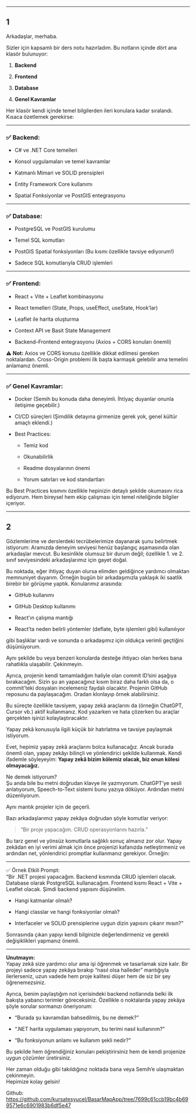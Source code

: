 
---
## 1

Arkadaşlar, merhaba.

Sizler için kapsamlı bir ders notu hazırladım. Bu notların içinde dört ana klasör bulunuyor:

1. **Backend**
    
2. **Frontend**
    
3. **Database**
    
4. **Genel Kavramlar**
    

Her klasör kendi içinde temel bilgilerden ileri konulara kadar sıralandı. Kısaca özetlemek gerekirse:

---

### ✅ Backend:

- C# ve .NET Core temelleri
    
- Konsol uygulamaları ve temel kavramlar
    
- Katmanlı Mimari ve SOLID prensipleri
    
- Entity Framework Core kullanımı
    
- Spatial Fonksiyonlar ve PostGIS entegrasyonu
    

---

### ✅ Database:

- PostgreSQL ve PostGIS kurulumu
    
- Temel SQL komutları
    
- PostGIS Spatial fonksiyonları (Bu kısmı özellikle tavsiye ediyorum!)
    
- Sadece SQL komutlarıyla CRUD işlemleri
    

---

### ✅ Frontend:

- React + Vite + Leaflet kombinasyonu
    
- React temelleri (State, Props, useEffect, useState, Hook’lar)
    
- Leaflet ile harita oluşturma
    
- Context API ve Basit State Management
    
- Backend–Frontend entegrasyonu (Axios + CORS konuları önemli)
    

⚠️ **Not:** Axios ve CORS konusu özellikle dikkat edilmesi gereken noktalardan. Cross-Origin problemi ilk başta karmaşık gelebilir ama temelini anlamanız önemli.

---

### ✅ Genel Kavramlar:

- Docker (Semih bu konuda daha deneyimli. İhtiyaç duyanlar onunla iletişime geçebilir.)
    
- CI/CD süreçleri (Şimdilik detayına girmenize gerek yok, genel kültür amaçlı eklendi.)
    
- Best Practices:
    
    - Temiz kod
        
    - Okunabilirlik
        
    - Readme dosyalarının önemi
        
    - Yorum satırları ve kod standartları
        

Bu Best Practices kısmını özellikle hepinizin detaylı şekilde okumasını rica ediyorum. Hem bireysel hem ekip çalışması için temel niteliğinde bilgiler içeriyor.



---
## 2

Gözlemlerime ve derslerdeki tecrübelerimize dayanarak şunu belirtmek istiyorum: Aramızda deneyim seviyesi henüz başlangıç aşamasında olan arkadaşlar mevcut. Bu kesinlikle olumsuz bir durum değil; özellikle 1. ve 2. sınıf seviyesindeki arkadaşlarımız için gayet doğal.

Bu noktada, eğer ihtiyaç duyan olursa elimden geldiğince yardımcı olmaktan memnuniyet duyarım. Örneğin bugün bir arkadaşımızla yaklaşık iki saatlik birebir bir görüşme yaptık. Konularımız arasında:

- GitHub kullanımı
    
- GitHub Desktop kullanımı
    
- React'ın çalışma mantığı
    
- React’ta neden belirli yöntemler (deflate, byte işlemleri gibi) kullanılıyor
    

gibi başlıklar vardı ve sonunda o arkadaşımız için oldukça verimli geçtiğini düşünüyorum.

Aynı şekilde bu veya benzeri konularda desteğe ihtiyacı olan herkes bana rahatlıkla ulaşabilir. Çekinmeyin.

Ayrıca, projenin kendi tamamladığım haliyle olan commit ID’sini aşağıya bırakacağım. Sizin şu an yapacağınız kısım biraz daha farklı olsa da, o commit’teki dosyaları incelemeniz faydalı olacaktır. Projenin GitHub reposunu da paylaşacağım. Oradan klonlayıp örnek alabilirsiniz.

Bu süreçte özellikle tavsiyem, yapay zekâ araçlarını da (örneğin ChatGPT, Cursor vb.) aktif kullanmanız. Kod yazarken ve hata çözerken bu araçlar gerçekten işinizi kolaylaştıracaktır.


Yapay zekâ konusuyla ilgili küçük bir hatırlatma ve tavsiye paylaşmak istiyorum.

Evet, hepimiz yapay zekâ araçlarını bolca kullanacağız. Ancak burada önemli olan, yapay zekâyı bilinçli ve yönlendirici şekilde kullanmak. Kendi ifademle söyleyeyim: **Yapay zekâ bizim kölemiz olacak, biz onun kölesi olmayacağız.**

Ne demek istiyorum?  
Şu anda bile bu metni doğrudan klavye ile yazmıyorum. ChatGPT’ye sesli anlatıyorum, Speech-to-Text sistemi bunu yazıya döküyor. Ardından metni düzenliyorum.

Aynı mantık projeler için de geçerli.

Bazı arkadaşlarımız yapay zekâya doğrudan şöyle komutlar veriyor:

> “Bir proje yapacağım. CRUD operasyonlarını hazırla.”

Bu tarz genel ve yönsüz komutlarla sağlıklı sonuç almanız zor olur. Yapay zekâdan en iyi verimi almak için önce projenizi kafanızda netleştirmeniz ve ardından net, yönlendirici promptlar kullanmanız gerekiyor. Örneğin:

---

✅ Örnek Etkili Prompt:  
“Bir .NET projesi yapacağım. Backend kısmında CRUD işlemleri olacak. Database olarak PostgreSQL kullanacağım. Frontend kısmı React + Vite + Leaflet olacak. Şimdi backend yapısını düşünelim.

- Hangi katmanlar olmalı?
    
- Hangi classlar ve hangi fonksiyonlar olmalı?
    
- Interfaceler ve SOLID prensiplerine uygun dizin yapısını çıkarır mısın?”
    

Sonrasında çıkan yapıyı kendi bilginizle değerlendirmeniz ve gerekli değişiklikleri yapmanız önemli.

---

**Unutmayın:**  
Yapay zekâ size yardımcı olur ama işi öğrenmek ve tasarlamak size kalır. Bir projeyi sadece yapay zekâya bırakıp “nasıl olsa halleder” mantığıyla ilerlerseniz, uzun vadede hem proje kalitesi düşer hem de siz bir şey öğrenemezsiniz.

Ayrıca, benim paylaştığım not içerisindeki backend notlarında belki ilk bakışta yabancı terimler göreceksiniz. Özellikle o noktalarda yapay zekâya şöyle sorular sormanızı öneriyorum:

- “Burada şu kavramdan bahsedilmiş, bu ne demek?”
    
- “.NET harita uygulaması yapıyorum, bu terimi nasıl kullanırım?”
    
- “Bu fonksiyonun anlamı ve kullanım şekli nedir?”
    

Bu şekilde hem öğrendiğiniz konuları pekiştirirsiniz hem de kendi projenize uygun çözümler üretirsiniz.

Her zaman olduğu gibi takıldığınız noktada bana veya Semih’e ulaşmaktan çekinmeyin.  
Hepimize kolay gelsin!

Github: https://github.com/kursatesyucel/BasarMapApp/tree/7699c61ccb19bc4b699571e6c6901983b6df5e47